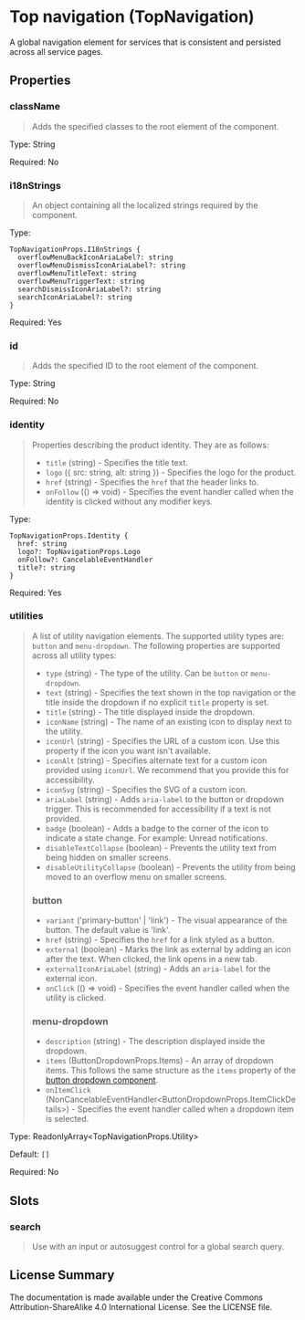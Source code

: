 # Top navigation (TopNavigation)

A global navigation element for services that is consistent and persisted across all service pages.



## Properties



### className

> Adds the specified classes to the root element of the component.

Type: String

Required: No


### i18nStrings

> An object containing all the localized strings required by the component.

Type: 
```
TopNavigationProps.I18nStrings {
  overflowMenuBackIconAriaLabel?: string
  overflowMenuDismissIconAriaLabel?: string
  overflowMenuTitleText: string
  overflowMenuTriggerText: string
  searchDismissIconAriaLabel?: string
  searchIconAriaLabel?: string
}
```


Required: Yes


### id

> Adds the specified ID to the root element of the component.

Type: String

Required: No


### identity

> Properties describing the product identity. They are as follows:
> * `title` (string) - Specifies the title text.
> * `logo` ({ src: string, alt: string }) - Specifies the logo for the product.
> * `href` (string) - Specifies the `href` that the header links to.
> * `onFollow` (() => void) - Specifies the event handler called when the identity is clicked without any modifier keys.
> 

Type: 
```
TopNavigationProps.Identity {
  href: string
  logo?: TopNavigationProps.Logo
  onFollow?: CancelableEventHandler
  title?: string
}
```


Required: Yes


### utilities

> A list of utility navigation elements.
> The supported utility types are: `button` and `menu-dropdown`.
> The following properties are supported across all utility types:
> 
> * `type` (string) - The type of the utility. Can be `button` or `menu-dropdown`.
> * `text` (string) - Specifies the text shown in the top navigation or the title inside the dropdown if no explicit `title` property is set.
> * `title` (string) - The title displayed inside the dropdown.
> * `iconName` (string) - The name of an existing icon to display next to the utility.
> * `iconUrl` (string) - Specifies the URL of a custom icon. Use this property if the icon you want isn't available.
> * `iconAlt` (string) - Specifies alternate text for a custom icon provided using `iconUrl`. We recommend that you provide this for accessibility.
> * `iconSvg` (string) - Specifies the SVG of a custom icon.
> * `ariaLabel` (string) - Adds `aria-label` to the button or dropdown trigger. This is recommended for accessibility if a text is not provided.
> * `badge` (boolean) - Adds a badge to the corner of the icon to indicate a state change. For example: Unread notifications.
> * `disableTextCollapse` (boolean) - Prevents the utility text from being hidden on smaller screens.
> * `disableUtilityCollapse` (boolean) - Prevents the utility from being moved to an overflow menu on smaller screens.
> 
> ### button
> 
> * `variant` ('primary-button' | 'link') - The visual appearance of the button. The default value is 'link'.
> * `href` (string) - Specifies the `href` for a link styled as a button.
> * `external` (boolean) - Marks the link as external by adding an icon after the text. When clicked, the link opens in a new tab.
> * `externalIconAriaLabel` (string) - Adds an `aria-label` for the external icon.
> * `onClick` (() => void) - Specifies the event handler called when the utility is clicked.
> 
> ### menu-dropdown
> 
> * `description` (string) - The description displayed inside the dropdown.
> * `items` (ButtonDropdownProps.Items) - An array of dropdown items. This follows the same structure as the `items` property of the [button dropdown component](button-dropdown.md).
> * `onItemClick` (NonCancelableEventHandler<ButtonDropdownProps.ItemClickDetails>) - Specifies the event handler called when a dropdown item is selected.
> 

Type: ReadonlyArray<TopNavigationProps.Utility>

Default: `[]`

Required: No





## Slots



### search

> Use with an input or autosuggest control for a global search query.









## License Summary

The documentation is made available under the Creative Commons Attribution-ShareAlike 4.0 International License. See the LICENSE file.
